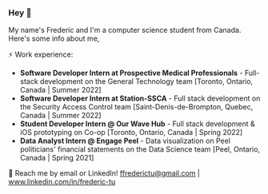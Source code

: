 ### Hey 👋

My name's Frederic and I'm a computer science student from Canada. Here's some info about me,

⚡ Work experience: <br>

-   **Software Developer Intern at Prospective Medical Professionals** - Full-stack development on the General Technology team [Toronto, Ontario, Canada | Summer 2022]
-   **Software Developer Intern at Station-SSCA** - Full stack development on the Security Access Control team [Saint-Denis-de-Brompton, Quebec, Canada | Summer 2022]
-   **Student Developer Intern @ Our Wave Hub** - Full stack development & iOS prototyping on Co-op [Toronto, Ontario, Canada | Spring 2022]
-   **Data Analyst Intern @ Engage Peel** - Data visualization on Peel politicians' financial statements on the Data Science team [Peel, Ontario, Canada | Spring 2021]

💬 Reach me by email or LinkedIn! ffrederictu@gmail.com | www.linkedin.com/in/frederic-tu

<!--
Here are some ideas to get you started:

- 🔭 I’m currently working on ...
- 🌱 I’m currently learning ...
- 👯 I’m looking to collaborate on ...
- 🤔 I’m looking for help with ...
- 💬 Ask me about ...
- 📫 How to reach me: ...
- 😄 Pronouns: ...
- ⚡ Fun fact: ...
-->

